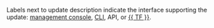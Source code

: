 Labels next to update description indicate the interface supporting the update: [management console](../console/), [CLI](../cli/), API, or [{{ TF }}](../tutorials/infrastructure-management/terraform-quickstart.md).
